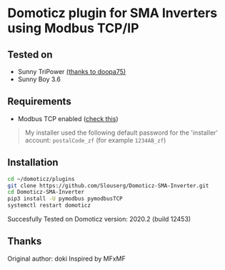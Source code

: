 # Domoticz plugin for SMA Inverters using Modbus TCP/IP


## Tested on
- Sunny TriPower [(thanks to doopa75)](https://github.com/doopa75/SMA-Inverter-ModbusTCPIP)
- Sunny Boy 3.6

## Requirements
- Modbus TCP enabled ([check this](https://www.sma-sunny.com/en/how-to-test-the-connection-to-your-sma-inverter/))

> My installer used the following default password for the 'installer' account: `postalCode_zf` (for example `1234AB_zf`)

## Installation
```bash
cd ~/domoticz/plugins
git clone https://github.com/Slouserg/Domoticz-SMA-Inverter.git
cd Domoticz-SMA-Inverter
pip3 install -U pymodbus pymodbusTCP
systemctl restart domoticz
```

Succesfully Tested on Domoticz version: 2020.2 (build 12453)

## Thanks

Original author: doki
Inspired by MFxMF
